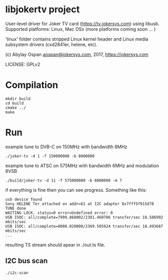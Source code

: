 # libjokertv project

User-level driver for Joker TV card (https://tv.jokersys.com) using libusb.
Supported platforms: Linux, Mac OSx (more platforms coming soon ... )

'linux' folder contains stripped Linux kernel header and Linux media subsystem
drivers (cxd2841er, helene, etc).

(c) Abylay Ospan <aospan@jokersys.com>, 2017, https://jokersys.com

LICENSE: GPLv2

# Compilation
```
mkdir build
cd build
cmake ../
make
```

# Run

example tune to DVB-C on 150MHz with bandwidth 8MHz
```
./joker-tv -d 1 -f 150000000 -b 8000000
```

example tune to ATSC on 575MHz with bandwidth 6MHz and modulation 8VSB
```
./build/joker-tv -d 11 -f 575000000 -b 6000000 -m 7
```

if everything is fine then you can see progress. Something like this:
```
usb device found
Sony HELENE Ter attached on addr=61 at I2C adapter 0x7fff5f915d78
TUNE done
WAITING LOCK. status=0 error=Undefined error: 0 
USB ISOC: all/complete=7999.868002/2381.460706 transfer/sec 18.586992 mbits/sec 
USB ISOC: all/complete=8000.020000/2369.505924 transfer/sec 18.493687 mbits/sec
...
```

resulting TS stream should apear in ./out.ts file.

## I2C bus scan
```
./i2c-scan
```
